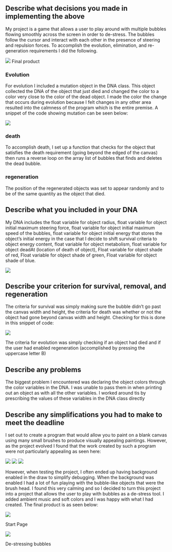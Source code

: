 ## Describe what decisions you made in implementing the above


My project is a game that allows a user to play around with multiple bubbles flowing smoothly across the screen in order to de-stress. The bubbles follow the cursor and interact with each other in the presence of steering and repulsion forces. To accomplish the evolution, elimination, and re-generation requirements I did the following.

![](finall.PNG)
Final product

### Evolution


For evolution I included a mutation object in the DNA class. This object collected the DNA of the object that just died and changed the color to a color very close to the color of the dead object. I made the color the change that occurs during evolution because I felt changes in any other area resulted into the calmness of the program which is the entire premise. A snippet of the code showing mutation can be seen below:

![](mutation.PNG)


### death


To accomplish death, I set up a function that checks for the object that satisfies the death requirement (going beyond the edged of the canvas) then runs a reverse loop on the array list of bubbles that finds and deletes the dead bubble.

### regeneration


The position of the regenerated objects was set to appear randomly and to be of the same quantity as the object that died. 


## Describe what you included in your DNA


My DNA includes the float variable for object radius, float variable for object initial maximum steering force, float variable for object initial maximum speed of the bubbles, float variable for object initial energy that stores the object’s initial energy in the case that I decide to shift survival criteria to object energy content, float variable for object metabolism, float variable for object deadAt (location of death of object), Float variable for object shade of red, Float variable for object shade of green, Float variable for object shade of blue.


![](DNA.PNG)


##  Describe your criterion for survival, removal, and regeneration


The criteria for survival was simply making sure the bubble didn’t go past the canvas width and height, the criteria for death was whether or not the object had gone beyond canvas width and height. Checking for this is done in this snippet of code:


![](CheckingBoarders.PNG)


The criteria for evolution was simply checking if an object had died and if the user had enabled regeneration (accomplished by pressing the uppercase letter B)


## Describe any problems


The biggest problem I encountered was declaring the object colors through the color variables in the DNA. I was unable to pass them in when printing out an object as with all the other variables. I worked around tis by prescribing the values of these variables in the DNA class directly


## Describe any simplifications you had to make to meet the deadline


I set out to create a program that would allow you to paint on a blank canvas using many small brushes to produce visually appealing paintings. However, as the project evolved I found that the work created by such a program were not particularly appealing as seen here:


![](trial2.PNG)
![](trial1.PNG)
![](new2.PNG)


However, when testing the project, I often ended up having background enabled in the draw to simplify debugging. When the background was enabled I had a lot of fun playing with the bubble-like objects that were the brush head. I found this very calming and so I decided to turn this project into a project that allows the user to play with bubbles as a de-stress tool. I added ambient music and soft colors and I was happy with what I had created. The final product is as seen below:


![](StartPage.PNG)


Start Page

![](finall.PNG)


De-stressing bubbles


